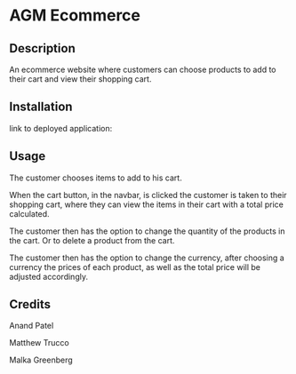 # AGM Ecommerce 

## Description
An ecommerce website where customers can choose products to add to their cart and view their shopping cart.

## Installation
link to deployed application: 

## Usage
The customer chooses items to add to his cart. 

When the cart button, in the navbar, is clicked the customer is taken to their shopping cart, where they can view the items in their cart with a total price calculated.

The customer then has the option to change the quantity of the products in the cart. Or to delete a product from the cart. 

The customer then has the option to change the currency, after choosing a currency the prices of each product, as well as the total price will be adjusted accordingly.



## Credits
Anand Patel

Matthew Trucco

Malka Greenberg
